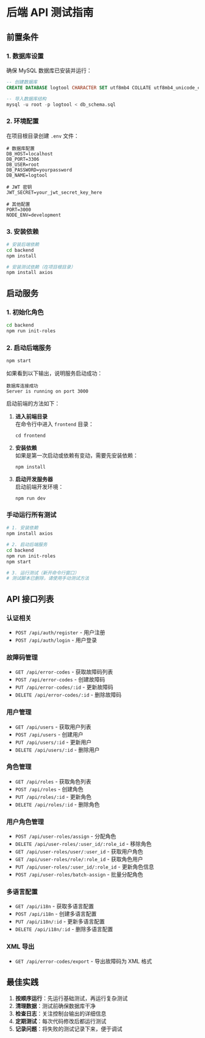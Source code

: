 # 后端 API 测试指南

## 前置条件

### 1. 数据库设置

确保 MySQL 数据库已安装并运行：

```sql
-- 创建数据库
CREATE DATABASE logtool CHARACTER SET utf8mb4 COLLATE utf8mb4_unicode_ci;

-- 导入数据库结构
mysql -u root -p logtool < db_schema.sql
```

### 2. 环境配置

在项目根目录创建 `.env` 文件：

```env
# 数据库配置
DB_HOST=localhost
DB_PORT=3306
DB_USER=root
DB_PASSWORD=yourpassword
DB_NAME=logtool

# JWT 密钥
JWT_SECRET=your_jwt_secret_key_here

# 其他配置
PORT=3000
NODE_ENV=development
```

### 3. 安装依赖

```bash
# 安装后端依赖
cd backend
npm install

# 安装测试依赖（在项目根目录）
npm install axios
```

## 启动服务

### 1. 初始化角色

```bash
cd backend
npm run init-roles
```

### 2. 启动后端服务

```bash
npm start
```

如果看到以下输出，说明服务启动成功：

```
数据库连接成功
Server is running on port 3000
```

启动前端的方法如下：

1. **进入前端目录**  
   在命令行中进入 `frontend` 目录：
   ```
   cd frontend
   ```
2. **安装依赖**  
   如果是第一次启动或依赖有变动，需要先安装依赖：
   ```
   npm install
   ```
3. **启动开发服务器**  
   启动前端开发环境：
   ```
   npm run dev
   ```

### 手动运行所有测试

```bash
# 1. 安装依赖
npm install axios

# 2. 启动后端服务
cd backend
npm run init-roles
npm start

# 3. 运行测试（新开命令行窗口）
# 测试脚本已删除，请使用手动测试方法
```

## API 接口列表

### 认证相关

- `POST /api/auth/register` - 用户注册
- `POST /api/auth/login` - 用户登录

### 故障码管理

- `GET /api/error-codes` - 获取故障码列表
- `POST /api/error-codes` - 创建故障码
- `PUT /api/error-codes/:id` - 更新故障码
- `DELETE /api/error-codes/:id` - 删除故障码

### 用户管理

- `GET /api/users` - 获取用户列表
- `POST /api/users` - 创建用户
- `PUT /api/users/:id` - 更新用户
- `DELETE /api/users/:id` - 删除用户

### 角色管理

- `GET /api/roles` - 获取角色列表
- `POST /api/roles` - 创建角色
- `PUT /api/roles/:id` - 更新角色
- `DELETE /api/roles/:id` - 删除角色

### 用户角色管理

- `POST /api/user-roles/assign` - 分配角色
- `DELETE /api/user-roles/:user_id/:role_id` - 移除角色
- `GET /api/user-roles/user/:user_id` - 获取用户角色
- `GET /api/user-roles/role/:role_id` - 获取角色用户
- `PUT /api/user-roles/:user_id/:role_id` - 更新角色信息
- `POST /api/user-roles/batch-assign` - 批量分配角色

### 多语言配置

- `GET /api/i18n` - 获取多语言配置
- `POST /api/i18n` - 创建多语言配置
- `PUT /api/i18n/:id` - 更新多语言配置
- `DELETE /api/i18n/:id` - 删除多语言配置

### XML 导出

- `GET /api/error-codes/export` - 导出故障码为 XML 格式

## 最佳实践

1. **按顺序运行**：先运行基础测试，再运行复杂测试
2. **清理数据**：测试前确保数据库干净
3. **检查日志**：关注控制台输出的详细信息
4. **定期测试**：每次代码修改后都运行测试
5. **记录问题**：将失败的测试记录下来，便于调试
